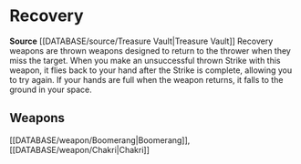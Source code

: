 ﻿---
id: '489'
name: Recovery
rarity: Common
source: '[[DATABASE/source/Treasure Vault|Treasure Vault]]'
trait:
- Recovery
type: Trait

---
# Recovery

**Source** [[DATABASE/source/Treasure Vault|Treasure Vault]] 
Recovery weapons are thrown weapons designed to return to the thrower when they miss the target. When you make an unsuccessful thrown Strike with this weapon, it flies back to your hand after the Strike is complete, allowing you to try again. If your hands are full when the weapon returns, it falls to the ground in your space.

## Weapons

[[DATABASE/weapon/Boomerang|Boomerang]], [[DATABASE/weapon/Chakri|Chakri]]